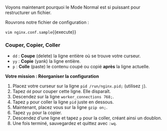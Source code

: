 Voyons maintenant pourquoi le Mode Normal est si puissant pour restructurer un fichier.

Rouvrons notre fichier de configuration :

`vim nginx.conf.sample`{{execute}}

### Couper, Copier, Coller

-   `dd` : **Coupe** (delete) la ligne entière où se trouve votre curseur.
-   `yy` : **Copie** (yank) la ligne entière.
-   `p` : **Colle** (paste) le contenu coupé ou copié **après** la ligne actuelle.

**Votre mission : Réorganiser la configuration**
1.  Placez votre curseur sur la ligne `pid /run/nginx.pid;` (utilisez `j`).
2.  Tapez `dd` pour couper cette ligne. Elle disparaît.
3.  Descendez sur la ligne `worker_connections 768;`.
4.  Tapez `p` pour coller la ligne `pid` juste en dessous.
5.  Maintenant, placez vous sur la ligne `gzip on;`.
6.  Tapez `yy` pour la copier.
7.  Descendez d'une ligne et tapez `p` pour la coller, créant ainsi un doublon.
8.  Une fois terminé, sauvegardez et quittez avec `:wq`.